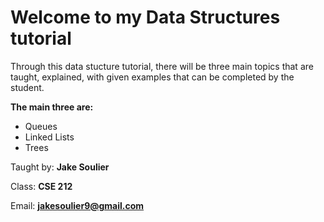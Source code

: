 # Welcome to my Data Structures tutorial
Through this data stucture tutorial, there will be three main topics that are taught, explained, with given examples that can be completed by the student.

**The main three are:**
* Queues
* Linked Lists
* Trees

Taught by:
**Jake Soulier**

Class:
**CSE 212**

Email:
**jakesoulier9@gmail.com**

